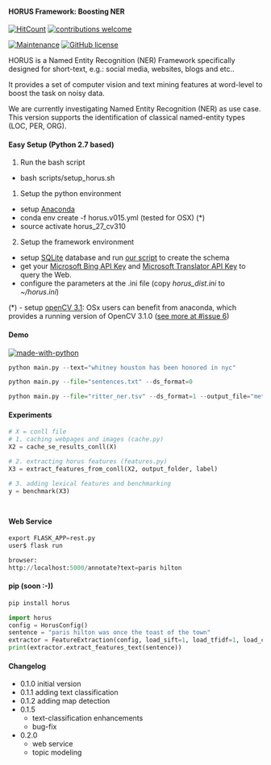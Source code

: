 #### HORUS Framework: Boosting NER

[![HitCount](http://hits.dwyl.io/SmartDataAnalytics/horus-ner.svg)](http://hits.dwyl.io/SmartDataAnalytics/horus-ner)
[![contributions welcome](https://img.shields.io/badge/contributions-welcome-brightgreen.svg?style=flat)](https://github.com/SmartDataAnalytics/horus-ner/issues)

<!--[![NSP Status](https://nodesecurity.io/orgs/sda/projects/4fe69258-6d3c-40d0-9ed6-fc4b3b183466/badge)](https://nodesecurity.io/orgs/sda/projects/4fe69258-6d3c-40d0-9ed6-fc4b3b183466)-->
<!--[![Build Status](https://travis-ci.org/SmartDataAnalytics/horus-ner.svg?branch=master)](https://travis-ci.org/SmartDataAnalytics/horus-ner)-->
<!--[![bitHound Overall Score](https://www.bithound.io/github/SmartDataAnalytics/horus-ner/badges/score.svg)](https://www.bithound.io/github/SmartDataAnalytics/horus-ner) -->
<!--[![bitHound Code](https://www.bithound.io/github/SmartDataAnalytics/horus-ner/badges/code.svg)](https://www.bithound.io/github/SmartDataAnalytics/horus-ner)-->
<!--[![Coverage Status](https://coveralls.io/repos/SmartDataAnalytics/horus-ner/badge.svg?branch=master&service=github)](https://coveralls.io/github/SmartDataAnalytics/horus-ner?branch=master)-->
[![Maintenance](https://img.shields.io/badge/Maintained%3F-yes-green.svg)](https://GitHub.com/SmartDataAnalytics/horus-ner/graphs/commit-activity)
[![GitHub license](https://img.shields.io/github/license/SmartDataAnalytics/horus-ner.svg)](https://github.com/SmartDataAnalytics/horus-ner/blob/master/LICENSE)

HORUS is a Named Entity Recognition (NER) Framework specifically
designed for short-text, e.g.: social media, websites, blogs and etc..

It provides a set of computer vision and text mining features 
at word-level to boost the task on noisy data.

We are currently investigating Named Entity Recognition (NER) as use case. This version supports the identification of classical named-entity types (LOC, PER, ORG). 

#### Easy Setup (Python 2.7 based)

1. Run the bash script
- bash scripts/setup_horus.sh

1. Setup the python environment
- setup [Anaconda](https://anaconda.org/)
- conda env create -f horus.v015.yml (tested for OSX) (*)
- source activate horus_27_cv310

2. Setup the framework environment
- setup [SQLite](https://sqlite.org/) database and run [our script](https://github.com/diegoesteves/horus-ner/blob/master/horus0.1.5.db.sql) to create the schema
- get your [Microsoft Bing API Key](https://azure.microsoft.com/en-us/services/cognitive-services/) and [Microsoft Translator API Key](https://datamarket.azure.com/developer/applications/register) to query the Web.
- configure the parameters at the .ini file (copy _horus_dist.ini_ to _~/horus.ini_)

(*) - setup [openCV 3.1](http://www.pyimagesearch.com/2015/06/22/install-opencv-3-0-and-python-2-7-on-ubuntu/): OSx users can benefit from anaconda, which provides a running version of OpenCV 3.1.0 ([see more at #issue 6](https://github.com/dnes85/horus-models/issues/6))

#### Demo
[![made-with-python](https://img.shields.io/badge/Made%20with-Python-1f425f.svg)](https://www.python.org/)

```python
python main.py --text="whitney houston has been honored in nyc"

python main.py --file="sentences.txt" --ds_format=0

python main.py --file="ritter_ner.tsv" --ds_format=1 --output_file="metadata" --output_format="json"
```

#### Experiments

```python
# X = conll file
# 1. caching webpages and images (cache.py)
X2 = cache_se_results_conll(X)

# 2. extracting horus features (features.py)
X3 = extract_features_from_conll(X2, output_folder, label)

# 3. adding lexical features and benchmarking
y = benchmark(X3)

```

##### 
```python

```

#### Web Service
```python
export FLASK_APP=rest.py
user$ flask run

browser:
http://localhost:5000/annotate?text=paris hilton
```

#### pip (soon :-))
```python
pip install horus

import horus
config = HorusConfig()
sentence = "paris hilton was once the toast of the town"
extractor = FeatureExtraction(config, load_sift=1, load_tfidf=1, load_cnn=0, load_topic_modeling=1)
print(extractor.extract_features_text(sentence))
```
#### Changelog
- 0.1.0 initial version
- 0.1.1 adding text classification
- 0.1.2 adding map detection
- 0.1.5
    - text-classification enhancements
    - bug-fix
- 0.2.0
    - web service
    - topic modeling
